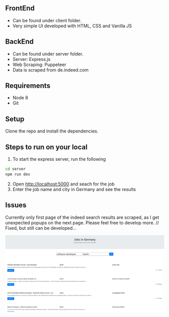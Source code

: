 ## FrontEnd
- Can be found under client folder.
- Very simple UI developed with HTML, CSS and Vanilla JS 

## BackEnd
- Can be found under server folder.
- Server: Express.js
- Web Scraping: Puppeteer 
- Data is scraped from de.indeed.com

## Requirements

* Node 8
* Git


## Setup

Clone the repo and install the dependencies.

## Steps to run on your local

1) To start the express server, run the following

```bash
cd server
npm run dev
```
2) Open [http://localhost:5000](http://localhost:3000) and seach for the job
3) Enter the job name and city in Germany and see the results



## Issues
Currently only first page of the indeed search results are scraped, as I get unexpected popups on the next page.
Please feel free to develop more. // Fixed, but still can be developed...

<img src="assets/Screenshot_6.jpg"  alt="front_end" />





